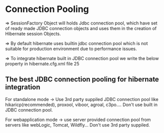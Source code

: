 Connection Pooling
====================
=> SessionFactory Object will holds Jdbc connection pool, which have set of ready made JDBC connection objects and uses them in the
                   creation of Hibernate session Objects.

=> By default hibernate uses builtin jdbc connection pool which is not suitable for production environment due to performance issues.

=> To integrate hibernate built in JDBC connection pool we write the below property in hibernate.cfg.xml file
     <property name ="hibernate.connection.pool_size">25</property>

The best JDBC connection pooling for hibernate integration 
------------------------------------------------------------
For standalone mode -> Use 3rd party suppiled JDBC connection pool like hikaricp(recommended), proxool, viboor, agroal, c3po....
                       Don't use built in JDBC connection pool.

For webapplication mode -> use server provided connection pool from servers like webLogic, Tomcat, Wildfly...
                           Don't use 3rd party suppiled.		
